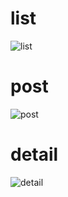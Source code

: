 # list
![list](https://user-images.githubusercontent.com/80961451/119233301-58266600-bb63-11eb-812d-646ad27fdd57.png)

# post
![post](https://user-images.githubusercontent.com/80961451/119233313-61173780-bb63-11eb-97f3-af5ae941db3b.png)

# detail
![detail](https://user-images.githubusercontent.com/80961451/119233321-670d1880-bb63-11eb-998f-cf80db153e93.png)
